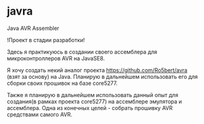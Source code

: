 # javra
Java AVR Assembler

!Проект в стадии разработки!

Здесь я практикуюсь в создании своего ассемблера для микроконтроллеров AVR на JavaSE8.

Я хочу создать некий аналог проекта https://github.com/Ro5bert/avra (взят за основу) на Java.
Планирую в дальнейшем использовать его для сборки своих прошивок на базе core5277.

Также я планирую в дальнейшем использовать данный опыт для создания(в рамках проекта core5277) на ассемблере эмулятора и ассемблера.
Одна из конечных целей - собрать прошивку AVR средствами самого AVR.

